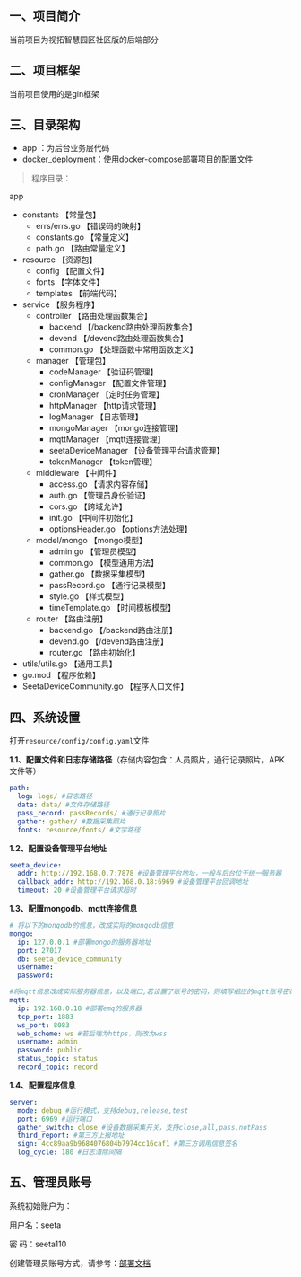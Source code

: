 ## 一、项目简介

当前项目为视拓智慧园区社区版的后端部分



## 二、项目框架

当前项目使用的是gin框架



##  三、目录架构
* app ：为后台业务层代码
* docker_deployment：使用docker-compose部署项目的配置文件

> 程序目录：

app

- constants 			    【常量包】
  - errs/errs.go	            【错误码的映射】
  - constants.go 	            【常量定义】
  - path.go                     【路由常量定义】
- resource                  【资源包】
  - config                      【配置文件】
  - fonts                       【字体文件】
  - templates                   【前端代码】
- service                   【服务程序】
  - controller  	            【路由处理函数集合】
    - backend                       【/backend路由处理函数集合】
    - devend                        【/devend路由处理函数集合】
    - common.go                     【处理函数中常用函数定义】
  - manager                 【管理包】
    - codeManager               【验证码管理】
    - configManager             【配置文件管理】
    - cronManager               【定时任务管理】
    - httpManager               【http请求管理】
    - logManager                【日志管理】
    - mongoManager              【mongo连接管理】
    - mqttManager               【mqtt连接管理】
    - seetaDeviceManager        【设备管理平台请求管理】
    - tokenManager              【token管理】
  - middleware              【中间件】
    - access.go                 【请求内容存储】
    - auth.go                   【管理员身份验证】
    - cors.go                   【跨域允许】
    - init.go                   【中间件初始化】
    - optionsHeader.go          【options方法处理】
  - model/mongo             【mongo模型】
    - admin.go                  【管理员模型】
    - common.go                 【模型通用方法】
    - gather.go                 【数据采集模型】
    - passRecord.go             【通行记录模型】
    - style.go                  【样式模型】
    - timeTemplate.go           【时间模板模型】
  - router                  【路由注册】
    - backend.go                【/backend路由注册】
    - devend.go                 【/devend路由注册】
    - router.go                 【路由初始化】
- utils/utils.go            【通用工具】
- go.mod                    【程序依赖】
- SeetaDeviceCommunity.go       【程序入口文件】

## 四、系统设置

打开`resource/config/config.yaml`文件

**1.1、配置文件和日志存储路径**（存储内容包含：人员照片，通行记录照片，APK文件等）

```yaml
path:
  log: logs/ #日志路径
  data: data/ #文件存储路径
  pass_record: passRecords/ #通行记录照片
  gather: gather/ #数据采集照片
  fonts: resource/fonts/ #文字路径
```


**1.2、配置设备管理平台地址**

```yaml
seeta_device:
  addr: http://192.168.0.7:7878 #设备管理平台地址，一般与后台位于统一服务器
  callback_addr: http://192.168.0.18:6969 #设备管理平台回调地址
  timeout: 20 #设备管理平台请求超时
```

**1.3、配置mongodb、mqtt连接信息**

```yaml
# 将以下的mongodb的信息，改成实际的mongodb信息
mongo:
  ip: 127.0.0.1 #部署mongo的服务器地址
  port: 27017
  db: seeta_device_community
  username:
  password:

#将mqtt信息改成实际服务器信息，以及端口,若设置了账号的密码，则填写相应的mqtt账号密码
mqtt:
  ip: 192.168.0.18 #部署emq的服务器
  tcp_port: 1883
  ws_port: 8083
  web_scheme: ws #若后端为https，则改为wss
  username: admin
  password: public
  status_topic: status
  record_topic: record
```

**1.4、配置程序信息**

```yaml
server:
  mode: debug #运行模式，支持debug,release,test
  port: 6969 #运行端口
  gather_switch: close #设备数据采集开关，支持close,all,pass,notPass
  third_report: #第三方上报地址
  sign: 4cc89aa9b9684076804b7974cc16caf1 #第三方调用信息签名
  log_cycle: 180 #日志清除间隔
```

## 五、管理员账号

系统初始账户为：

用户名：seeta

密    码：seeta110

创建管理员账号方式，请参考：[部署文档](<https://github.com/SeetaFaceEnv/SeetaFaceAppsDocs/blob/master/doc/deployment.md>)


